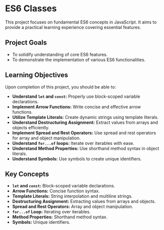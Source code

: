 # ES6 Classes

This project focuses on fundamental ES6 concepts in JavaScript. It aims to provide a practical learning experience covering essential features.

## Project Goals

* To solidify understanding of core ES6 features.
* To demonstrate the implementation of various ES6 functionalities.

## Learning Objectives

Upon completion of this project, you should be able to:

* **Understand `let` and `const`:** Properly use block-scoped variable declarations.
* **Implement Arrow Functions:** Write concise and effective arrow functions.
* **Utilize Template Literals:** Create dynamic strings using template literals.
* **Understand Destructuring Assignment:** Extract values from arrays and objects efficiently.
* **Implement Spread and Rest Operators:** Use spread and rest operators for array and object manipulation.
* **Understand `for...of` loops:** Iterate over iterables with ease.
* **Understand Method Properties:** Use shorthand method syntax in object literals.
* **Understand Symbols:** Use symbols to create unique identifiers.

## Key Concepts

* **`let` and `const`:** Block-scoped variable declarations.
* **Arrow Functions:** Concise function syntax.
* **Template Literals:** String interpolation and multiline strings.
* **Destructuring Assignment:** Extracting values from arrays and objects.
* **Spread and Rest Operators:** Array and object manipulation.
* **`for...of` Loop:** Iterating over iterables.
* **Method Properties:** Shorthand method syntax.
* **Symbols:** Unique identifiers.